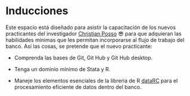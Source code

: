 # Inducciones

Este espacio está diseñado para asistir la capacitación de los nuevos practicantes del investigador [Christian Posso](https://sites.google.com/site/christianpossosuarez/) :sunglasses: para que adquieran las habilidades mínimas que les permitan incorporarse al flujo de trabajo del banco. Así las cosas, se pretende que el nuevo practicante:


- Comprenda las bases de Git, Git Hub y Git Hub desktop.

- Tenga un dominio mínimo de Stata y R.

- Maneje los elementos esenciales de la libreria de R [dataRC](https://jdrengifoc.github.io/dataRC/) para el procesamiento eficiente de datos dentro del banco.
 
